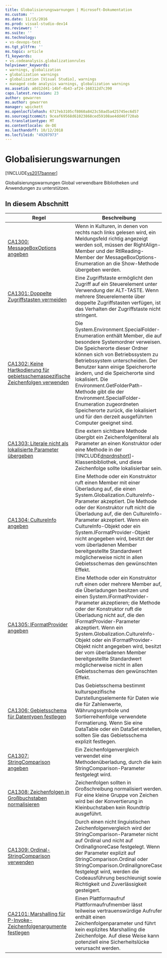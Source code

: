 ```yaml
---
title: Globalisierungswarnungen | Microsoft-Dokumentation
ms.custom: ''
ms.date: 11/15/2016
ms.prod: visual-studio-dev14
ms.reviewer: ''
ms.suite: ''
ms.technology:
- vs-devops-test
ms.tgt_pltfrm: ''
ms.topic: article
f1_keywords:
- vs.codeanalysis.globalizationrules
helpviewer_keywords:
- warnings, globalization
- globalization warnings
- globalization [Visual Studio], warnings
- managed code analysis warnings, globalization warnings
ms.assetid: a8d12d41-14bf-4b43-af24-168312d7c390
caps.latest.revision: 23
author: gewarren
ms.author: gewarren
manager: wpickett
ms.openlocfilehash: 6717eb3105cf8060a8423c58ad5a425745ec6d57
ms.sourcegitcommit: 9ceaf69568d61023868ced59108ae4dd46f720ab
ms.translationtype: MT
ms.contentlocale: de-DE
ms.lasthandoff: 10/12/2018
ms.locfileid: "49207973"
---
```

# <a name="globalization-warnings"></a>Globalisierungswarnungen
[!INCLUDE[vs2017banner](../includes/vs2017banner.md)]

Globalisierungswarnungen Global verwendbare Bibliotheken und Anwendungen zu unterstützen.  
  
## <a name="in-this-section"></a>In diesem Abschnitt  
  
|Regel|Beschreibung|  
|----------|-----------------|  
|[CA1300: MessageBoxOptions angeben](../code-quality/ca1300-specify-messageboxoptions.md)|Wenn in Kulturen, in denen von rechts nach links gelesen wird, ein Meldungsfeld richtig angezeigt werden soll, müssen der RightAlign-Member und der RtlReading-Member der MessageBoxOptions-Enumeration an die Show-Methode übergeben werden.|  
|[CA1301: Doppelte Zugriffstasten vermeiden](../code-quality/ca1301-avoid-duplicate-accelerators.md)|Eine Zugriffstaste ermöglicht den Zugriff auf ein Steuerelement unter Verwendung der ALT-TASTE. Wenn mehrere Steuerelemente über doppelte Zugriffstasten verfügen, ist das Verhalten der Zugriffstaste nicht stringent.|  
|[CA1302: Keine Hartkodierung für gebietsschemaspezifische Zeichenfolgen verwenden](../code-quality/ca1302-do-not-hardcode-locale-specific-strings.md)|Die System.Environment.SpecialFolder-Enumeration enthält Member, die auf besondere Systemordner verweisen. Die Speicherorte dieser Ordner können sich von Betriebssystem zu Betriebssystem unterscheiden. Der Benutzer kann einige Speicherorte ändern, und die Speicherorte sind lokalisiert. Die Environment.GetFolderPath-Methode gibt die der Environment.SpecialFolder-Enumeration zugeordneten Speicherorte zurück, die lokalisiert und für den derzeit ausgeführten Computer geeignet sind.|  
|[CA1303: Literale nicht als lokalisierte Parameter übergeben](../code-quality/ca1303-do-not-pass-literals-as-localized-parameters.md)|Eine extern sichtbare Methode übergibt ein Zeichenfolgenliteral als Parameter an einen Konstruktor oder eine Methode in der [!INCLUDE[dnprdnshort](../includes/dnprdnshort-md.md)]-Klassenbibliothek, und diese Zeichenfolge sollte lokalisierbar sein.|  
|[CA1304: CultureInfo angeben](../code-quality/ca1304-specify-cultureinfo.md)|Eine Methode oder ein Konstruktor ruft einen Member mit einer Überladung auf, die einen System.Globalization.CultureInfo-Parameter akzeptiert. Die Methode oder der Konstruktor ruft nicht die Überladung auf, die den CultureInfo-Parameter akzeptiert. Wenn ein CultureInfo-Objekt oder ein System.IFormatProvider-Objekt nicht angegeben wird, besitzt der vom überladenen Member bereitgestellte Standardwert möglicherweise nicht in allen Gebietsschemas den gewünschten Effekt.|  
|[CA1305: IFormatProvider angeben](../code-quality/ca1305-specify-iformatprovider.md)|Eine Methode oder ein Konstruktor ruft einen oder mehrere Member auf, die Überladungen besitzen und einen System.IFormatProvider-Parameter akzeptieren; die Methode oder der Konstruktor ruft die Überladung nicht auf, die den IFormatProvider-Parameter akzeptiert. Wenn ein System.Globalization.CultureInfo-Objekt oder ein IFormatProvider-Objekt nicht angegeben wird, besitzt der vom überladenen Member bereitgestellte Standardwert möglicherweise nicht in allen Gebietsschemas den gewünschten Effekt.|  
|[CA1306: Gebietsschema für Datentypen festlegen](../code-quality/ca1306-set-locale-for-data-types.md)|Das Gebietsschema bestimmt kulturspezifische Darstellungselemente für Daten wie die für Zahlenwerte, Währungssymbole und Sortierreihenfolge verwendete Formatierung. Wenn Sie eine DataTable oder ein DataSet erstellen, sollten Sie das Gebietsschema explizit festlegen.|  
|[CA1307: StringComparison angeben](../code-quality/ca1307-specify-stringcomparison.md)|Ein Zeichenfolgenvergleich verwendet eine Methodenüberladung, durch die kein StringComparison-Parameter festgelegt wird.|  
|[CA1308: Zeichenfolgen in Großbuchstaben normalisieren](../code-quality/ca1308-normalize-strings-to-uppercase.md)|Zeichenfolgen sollten in Großschreibung normalisiert werden. Für eine kleine Gruppe von Zeichen wird bei der Konvertierung in Kleinbuchstaben kein Roundtrip ausgeführt.|  
|[CA1309: Ordinal-StringComparison verwenden](../code-quality/ca1309-use-ordinal-stringcomparison.md)|Durch einen nicht linguistischen Zeichenfolgenvergleich wird der StringComparison-Parameter nicht auf Ordinal und nicht auf OrdinalIgnoreCase festgelegt. Wenn der Parameter explizit auf StringComparison.Ordinal oder StringComparison.OrdinalIgnoreCase festgelegt wird, werden die Codeausführung beschleunigt sowie Richtigkeit und Zuverlässigkeit gesteigert.|  
|[CA2101: Marshalling für P-Invoke-Zeichenfolgenargumente festlegen](../code-quality/ca2101-specify-marshaling-for-p-invoke-string-arguments.md)|Einen Plattformaufruf Plattformaufrufmember lässt teilweise vertrauenswürdige Aufrufer enthält einen Zeichenfolgenparameter und führt kein explizites Marshalling die Zeichenfolge. Auf diese Weise kann potenziell eine Sicherheitslücke verursacht werden.|



